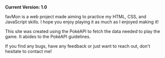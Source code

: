 <b>Current Version: 1.0</b>

favMon is a web project made aiming to practice my HTML, CSS, and JavaScript skills. I hope you enjoy playing it as much as I enjoyed making it!

This site was created using the PokéAPI to fetch the data needed to play the game. It abides to the PokéAPI guidelines.

If you find any bugs, have any feedback or just want to reach out, don't hesitate to contact me!
